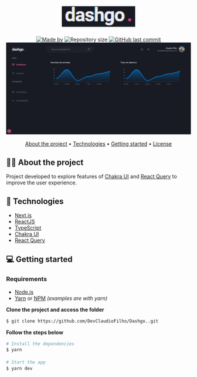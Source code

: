 <h1 align="center">
  <img alt="Dashgo." title="Dashgo." width="200px"  src="https://github.com/DevClaudioFilho/Dashgo./blob/main/_readmeImg/logo.png" />
</h1>

<p align="center">
  <a href="https://www.linkedin.com/in/claudio-martins-de-pinho-filho-99a6a1192/"><img alt="Made by" src="https://img.shields.io/badge/made%20by-Claudio%20Filho-%23EBA417"></a>
  <img alt="Repository size" src="https://img.shields.io/github/repo-size/DevClaudioFilho/Dashgo.?color=%23EBA417">
  <a href="https://github.com/DevClaudioFilho/Dashgo./commits/master"><img alt="GitHub last commit" src="https://img.shields.io/github/last-commit/DevClaudioFilho/Dashgo.?color=%23EBA417"></a>
  <img alt="GitHub" src="https://github.com/DevClaudioFilho/Dashgo./blob/main/_readmeImg/dashboard.png">
</p>

<p align="center">
  <a href="#-about-the-project">About the project</a> •
  <a href="#-technologies">Technologies</a> •
  <a href="#-getting-started">Getting started</a> •
  <a href="#-license">License</a>
</p>

## 👩‍💻 About the project

Project developed to explore features of [Chakra UI](https://chakra-ui.com/) and [React Query](https://react-query.tanstack.com/) to improve the user experience.

## 🚀 Technologies

- [Next.js](https://nextjs.org/)
- [ReactJS](https://reactjs.org/)
- [TypeScript](https://www.typescriptlang.org/)
- [Chakra UI](https://chakra-ui.com/)
- [React Query](https://react-query.tanstack.com/)

## 💻 Getting started

### Requirements

- [Node.js](https://nodejs.org/en/)
- [Yarn](https://classic.yarnpkg.com/) or [NPM](https://www.npmjs.com/) _(examples are with yarn)_

**Clone the project and access the folder**

```bash
$ git clone https://github.com/DevClaudioFilho/Dashgo..git
```

**Follow the steps below**

```bash
# Install the dependencies
$ yarn

# Start the app
$ yarn dev

```

